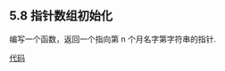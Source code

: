 ## 5.8 指针数组初始化

编写一个函数，返回一个指向第 n 个月名字第字符串的指针.

[代码](../../../books/c_programming_language/c5/examples/5.8.c)

